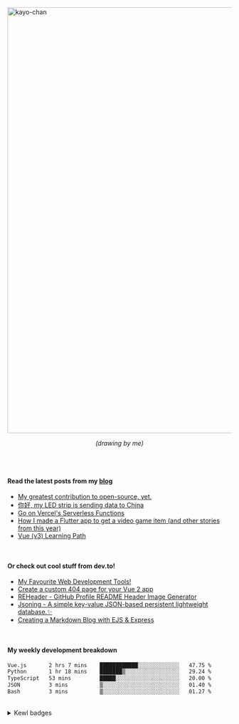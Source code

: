 <!-- ```
 __      __  ______  ____    ____    __  __  ____
/\ \  __/\ \/\  _  \/\  _`\ /\  _`\ /\ \/\ \/\  _`\
\ \ \/\ \ \ \ \ \L\ \ \,\L\_\ \,\L\_\ \ \ \ \ \ \L\ \
 \ \ \ \ \ \ \ \  __ \/_\__ \\/_\__ \\ \ \ \ \ \ ,__/
  \ \ \_/ \_\ \ \ \/\ \/\ \L\ \/\ \L\ \ \ \_\ \ \ \/
   \ `\___x___/\ \_\ \_\ `\____\ `\____\ \_____\ \_\
    '\/__//__/  \/_/\/_/\/_____/\/_____/\/_____/\/_/

``` -->

<img width="957" alt="kayo-chan" src="https://github.com/user-attachments/assets/f423798c-1161-4c3b-b4c0-199e6d62c024">

<p align="center"><i>(drawing by me)</i></p>

<br /> <br />


#### Read the latest posts from my [blog](https://blog.khaleelgibran.com)

<!--START_SECTION:feed-->
* [My greatest contribution to open-source, yet.](https:&#x2F;&#x2F;blog.khaleelgibran.com&#x2F;posts&#x2F;greatest-oss-contribution&#x2F;)
* [你好, my LED strip is sending data to China](https:&#x2F;&#x2F;blog.khaleelgibran.com&#x2F;posts&#x2F;led-light-to-china&#x2F;)
* [Go on Vercel&#39;s Serverless Functions](https:&#x2F;&#x2F;blog.khaleelgibran.com&#x2F;posts&#x2F;go-serverless-vercel&#x2F;)
* [How I made a Flutter app to get a video game item (and other stories from this year)](https:&#x2F;&#x2F;blog.khaleelgibran.com&#x2F;posts&#x2F;2023-year-in-review&#x2F;)
* [Vue (v3) Learning Path](https:&#x2F;&#x2F;blog.khaleelgibran.com&#x2F;posts&#x2F;vue-learning-path&#x2F;)
<!--END_SECTION:feed-->

<br />

#### Or check out cool stuff from dev.to!

<!-- BLOG-POST-LIST:START -->
- [My Favourite Web Development Tools!](https://dev.to/khalby786/my-favourite-web-development-tools-16af)
- [Create a custom 404 page for your Vue 2 app](https://dev.to/khalby786/create-a-custom-404-page-for-your-vue-app-1d0a)
- [REHeader - GitHub Profile README Header Image Generator](https://dev.to/khalby786/reheader-github-profile-readme-header-image-generator-45pe)
- [Jsoning - A simple key-value JSON-based persistent lightweight database.✨](https://dev.to/khalby786/jsoning-a-simple-key-value-json-based-persistent-lightweight-database-51c0)
- [Creating a Markdown Blog with EJS &amp; Express](https://dev.to/khalby786/creating-a-markdown-blog-with-ejs-express-j40)
<!-- BLOG-POST-LIST:END -->

<br />

#### My weekly development breakdown

<!--START_SECTION:waka-->

```txt
Vue.js       2 hrs 7 mins    ████████████░░░░░░░░░░░░░   47.75 %
Python       1 hr 18 mins    ███████▒░░░░░░░░░░░░░░░░░   29.24 %
TypeScript   53 mins         █████░░░░░░░░░░░░░░░░░░░░   20.00 %
JSON         3 mins          ▒░░░░░░░░░░░░░░░░░░░░░░░░   01.40 %
Bash         3 mins          ▒░░░░░░░░░░░░░░░░░░░░░░░░   01.27 %
```

<!--END_SECTION:waka-->

<br />

<details><summary>Kewl badges</summary>
<img src="https://github-profile-trophy.vercel.app/?username=khalby786&theme=nord&no-frame=true&margin-w=10&column=10" />
</details>
